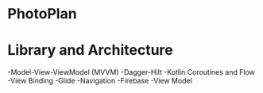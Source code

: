 # PhotoPlan

# Library and Architecture
-Model-View-ViewModel (MVVM) 
-Dagger-Hilt
-Kotlin Coroutines and Flow
-View Binding
-Glide
-Navigation
-Firebase
-View Model
